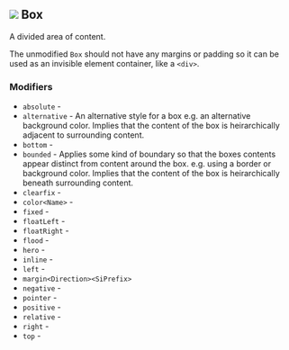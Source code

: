 ## ![](https://img.shields.io/badge/-candidate-yellow.svg?style=flat-square) Box 
A divided area of content.

The unmodified `Box` should not have any margins or padding so it can be used as an invisible element container, like a `<div>`.

### Modifiers
* `absolute` - 
* `alternative` - An alternative style for a box e.g. an alternative background color. Implies that the content of the box is heirarchically adjacent to surrounding content.
* `bottom` - 
* `bounded` - Applies some kind of boundary so that the boxes contents appear distinct from content around the box. e.g. using a border or background color. Implies that the content of the box is heirarchically beneath surrounding content.
* `clearfix` - 
* `color<Name>` - 
* `fixed` - 
* `floatLeft` - 
* `floatRight` - 
* `flood` - 
* `hero` - 
* `inline` - 
* `left` - 
* `margin<Direction><SiPrefix>`
* `negative` - 
* `pointer` - 
* `positive` - 
* `relative` - 
* `right` - 
* `top` - 

